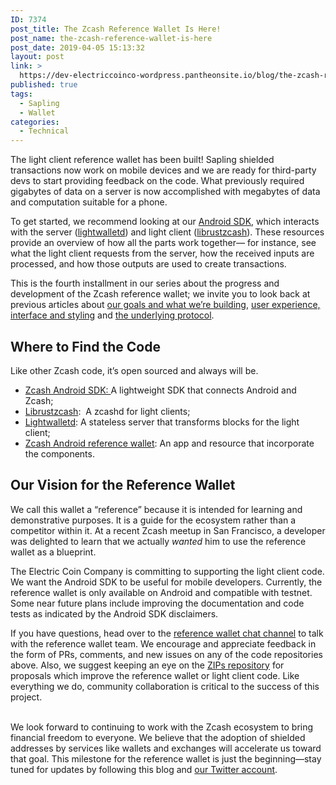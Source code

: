 ```yaml
---
ID: 7374
post_title: The Zcash Reference Wallet Is Here!
post_name: the-zcash-reference-wallet-is-here
post_date: 2019-04-05 15:13:32
layout: post
link: >
  https://dev-electriccoinco-wordpress.pantheonsite.io/blog/the-zcash-reference-wallet-is-here/
published: true
tags:
  - Sapling
  - Wallet
categories:
  - Technical
---
```

<!-- wp:paragraph -->
<p>The light client reference wallet has been built! Sapling shielded transactions now work on mobile devices and we are ready for third-party devs to start providing feedback on the code. What previously required gigabytes of data on a server is now accomplished with megabytes of data and computation suitable for a phone.<br></p>
<!-- /wp:paragraph -->

<!-- wp:paragraph -->
<p>To get started, we recommend looking at our <a rel="noreferrer noopener" aria-label=" (opens in a new tab)" href="https://github.com/zcash/zcash-android-wallet-sdk" target="_blank">Android SDK</a>, which interacts with the server (<a rel="noreferrer noopener" aria-label=" (opens in a new tab)" href="https://github.com/zcash-hackworks/lightwalletd" target="_blank">lightwalletd</a>) and light client (<a rel="noreferrer noopener" aria-label=" (opens in a new tab)" href="https://github.com/zcash/librustzcash" target="_blank">librustzcash</a>). These resources provide an overview of how all the parts work together<em>—</em> for instance, see what the light client requests from the server, how the received inputs are processed, and how those outputs are used to create transactions. <br></p>
<!-- /wp:paragraph -->

<!-- wp:paragraph -->
<p>This is the fourth installment in our series about the progress and development of the Zcash reference wallet; we invite you to look back at previous articles about <a href="https://z.cash/blog/introducing-the-zcash-reference-wallet/">our goals and what we’re building</a>, <a href="https://z.cash/blog/zcash-reference-wallet-design/">user experience, interface and styling</a> and <a href="https://z.cash/blog/zcash-reference-wallet-light-client-protocol/">the underlying protocol</a>.</p>
<!-- /wp:paragraph -->

<!-- wp:heading -->
<h2>Where to Find the Code </h2>
<!-- /wp:heading -->

<!-- wp:paragraph -->
<p>Like other Zcash code, it’s open sourced and always will be. </p>
<!-- /wp:paragraph -->

<!-- wp:list -->
<ul><li><a rel="noreferrer noopener" aria-label=" (opens in a new tab)" href="https://github.com/zcash/zcash-android-wallet-sdk" target="_blank">Zcash Android SDK: </a>A lightweight SDK that connects Android and Zcash;</li><li><a href="https://github.com/str4d/librustzcash/tree/preview/zcash_client_backend" target="_blank" rel="noreferrer noopener" aria-label=" (opens in a new tab)">Librustzcash</a>: &nbsp;A zcashd for light clients;</li><li><a rel="noreferrer noopener" aria-label=" (opens in a new tab)" href="https://github.com/zcash-hackworks/lightwalletd" target="_blank">Lightwalletd</a>: A stateless server that transforms blocks for the light client;</li><li><a rel="noreferrer noopener" aria-label=" (opens in a new tab)" href="https://github.com/zcash/zcash-android-wallet-poc" target="_blank">Zcash Android reference wallet</a>: An app and resource that incorporate the components.</li></ul>
<!-- /wp:list -->

<!-- wp:heading -->
<h2>Our Vision for the Reference Wallet</h2>
<!-- /wp:heading -->

<!-- wp:paragraph -->
<p>We call this wallet a “reference” because it is intended for learning and demonstrative purposes. It is a guide for the ecosystem rather than a competitor within it. At a recent Zcash meetup in San Francisco, a developer was delighted to learn that we actually <em>wanted</em> him to use the reference wallet as a blueprint. <br></p>
<!-- /wp:paragraph -->

<!-- wp:paragraph -->
<p>The Electric Coin Company is committing to supporting the light client code. We want the Android SDK to be useful for mobile developers. Currently, the reference wallet is only available on Android and compatible with testnet. Some near future plans include improving the documentation and code tests as indicated by the Android SDK disclaimers. <br></p>
<!-- /wp:paragraph -->

<!-- wp:paragraph -->
<p>If you have questions, head over to the <a rel="noreferrer noopener" aria-label=" (opens in a new tab)" href="https://chat.zcashcommunity.com/channel/reference-wallet" target="_blank">reference wallet chat channel</a> to talk with the reference wallet team. We encourage and appreciate feedback in the form of PRs, comments, and new issues on any of the code repositories above. Also, we suggest keeping an eye on the <a href="https://github.com/zcash/zips/" target="_blank" rel="noreferrer noopener" aria-label=" (opens in a new tab)">ZIPs repository</a> for proposals which improve the reference wallet or light client code. Like everything we do, community collaboration is critical to the success of this project. </p>
<!-- /wp:paragraph -->

<!-- wp:paragraph -->
<p><br>We look forward to continuing to work with the Zcash ecosystem to bring financial freedom to everyone. We believe that the adoption of shielded addresses by services like wallets and exchanges will accelerate us toward that goal. This milestone for the reference wallet is just the beginning—stay tuned for updates by following this blog and <a rel="noreferrer noopener" aria-label=" (opens in a new tab)" href="https://twitter.com/electriccoinco" target="_blank">our Twitter account</a>. </p>
<!-- /wp:paragraph -->